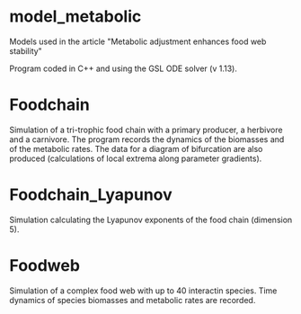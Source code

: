 # model_metabolic

Models used in the article "Metabolic adjustment enhances food web stability"

Program coded in C++ and using the GSL ODE solver (v 1.13).

# Foodchain

Simulation of a tri-trophic food chain with a primary producer, a herbivore and a carnivore. The program records the dynamics of the biomasses and of the metabolic rates. The data for a diagram of bifurcation are also produced (calculations of local extrema along parameter gradients).

# Foodchain_Lyapunov

Simulation calculating the Lyapunov exponents of the food chain (dimension 5).

# Foodweb

Simulation of a complex food web with up to 40 interactin species. Time dynamics of species biomasses and metabolic rates are recorded.
